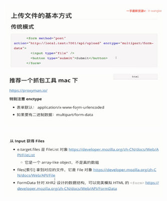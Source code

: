 ![](image/02-上传文件的原理/1645078630489.png)

![](image/02-上传文件的原理/1645078650904.png)

![](image/02-上传文件的原理/1645078667306.png)
